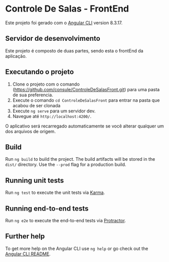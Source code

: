 # Controle De Salas - FrontEnd

Este projeto foi gerado com o [Angular CLI](https://github.com/angular/angular-cli) version 8.3.17.

## Servidor de desenvolvimento

Este projeto é composto de duas partes, sendo esta o frontEnd da aplicação. 

## Executando o projeto

1. Clone o projeto com o comando (https://github.com/consule/ControleDeSalasFront.git) para uma pasta de sua preferencia. 
2. Execute o comando `cd ControleDeSalasFront` para entrar na pasta que acabou de ser clonada
2. Execute `ng serve` para um servidor dev. 
3. Navegue até `http://localhost:4200/`. 

O aplicativo será recarregado automaticamente se você alterar qualquer um dos arquivos de origem.

## Build

Run `ng build` to build the project. The build artifacts will be stored in the `dist/` directory. Use the `--prod` flag for a production build.

## Running unit tests

Run `ng test` to execute the unit tests via [Karma](https://karma-runner.github.io).

## Running end-to-end tests

Run `ng e2e` to execute the end-to-end tests via [Protractor](http://www.protractortest.org/).

## Further help

To get more help on the Angular CLI use `ng help` or go check out the [Angular CLI README](https://github.com/angular/angular-cli/blob/master/README.md).
